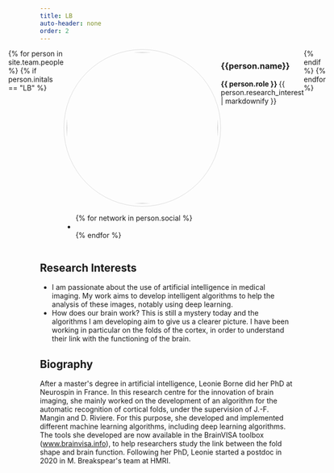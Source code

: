 ```yaml
---
title: LB
auto-header: none
order: 2
---
```


<head>
<style>
img.portrait {
  border-radius: 50%;
  width: 300px;
  border: 1px solid #ddd;
  padding: 5px;
}
.row {
  display: flex;
  justify-content: center;
}
</style>
</head>

<section>
  <div class="row">
  {% for person in site.team.people %}
	{% if person.initals == "LB" %}
	  <div class="col">
		<img class="portrait" src="{{ person.image }}" alt="">
		 <ul class="icons">
		{% for network in person.social %}
		  <li><a href="{{- network.url -}}" class="{{ network.icon }}"></a></li>
		{% endfor %}
		</ul>
	  </div> 
	  <div class="col">
	      <h3> {{person.name}} </h3>
              <b> {{ person.role }} </b>
		 {{ person.research_interest | markdownify }}
	  </div> 
	{% endif %}
  {% endfor %}
  </div>
</section>

## Research Interests
- I am passionate about the use of artificial intelligence in medical imaging. My work aims to develop intelligent algorithms to help the analysis of these images, notably using deep learning. 
- How does our brain work? This is still a mystery today and the algorithms I am developing aim to give us a clearer picture. 
I have been working in particular on the folds of the cortex, in order to understand their link with the functioning of the brain.

## Biography
After a master's degree in artificial intelligence, Leonie Borne did her PhD at Neurospin in France. In this research centre for the innovation of brain imaging, she mainly worked on the development of an algorithm for the automatic recognition of cortical folds, under the supervision of J.-F. Mangin and D. Riviere. For this purpose, she developed and implemented different machine learning algorithms, including deep learning algorithms. The tools she developed are now available in the BrainVISA toolbox (www.brainvisa.info), to help researchers study the link between the fold shape and brain function. Following her PhD, Leonie started a postdoc in 2020 in M. Breakspear's team at HMRI. 



